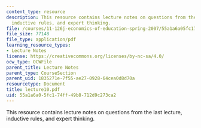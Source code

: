 ```yaml
---
content_type: resource
description: This resource contains lecture notes on questions from the last lecture,
  inductive rules, and expert thinking.
file: /courses/11-126j-economics-of-education-spring-2007/55a1a6a05fc174ff49b8712d9c273ca2_lecture10.pdf
file_size: 77148
file_type: application/pdf
learning_resource_types:
- Lecture Notes
license: https://creativecommons.org/licenses/by-nc-sa/4.0/
ocw_type: OCWFile
parent_title: Lecture Notes
parent_type: CourseSection
parent_uid: 1835271e-7f55-ae27-0928-64cea0d8d70a
resourcetype: Document
title: lecture10.pdf
uid: 55a1a6a0-5fc1-74ff-49b8-712d9c273ca2
---
```

This resource contains lecture notes on questions from the last lecture, inductive rules, and expert thinking.